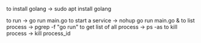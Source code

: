 to install golang ->  sudo apt install golang

to run -> go run main.go 
to start a service -> nohup go run main.go &
to list process -> pgrep -f "go run"
to get list of all process -> ps -as
to kill process -> kill process_id

